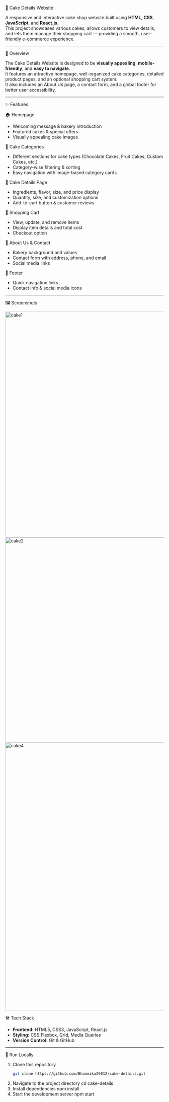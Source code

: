 🍰 Cake Details Website  

A responsive and interactive cake shop website built using **HTML**, **CSS**, **JavaScript**, and **React.js**.  
This project showcases various cakes, allows customers to view details, and lets them manage their shopping cart — providing a smooth, user-friendly e-commerce experience.

---

📌 Overview  

The Cake Details Website is designed to be **visually appealing**, **mobile-friendly**, and **easy to navigate**.  
It features an attractive homepage, well-organized cake categories, detailed product pages, and an optional shopping cart system.  
It also includes an About Us page, a contact form, and a global footer for better user accessibility.

---

✨ Features  

 🏠 Homepage  
- Welcoming message & bakery introduction  
- Featured cakes & special offers  
- Visually appealing cake images  

🍫 Cake Categories  
- Different sections for cake types (Chocolate Cakes, Fruit Cakes, Custom Cakes, etc.)  
- Category-wise filtering & sorting  
- Easy navigation with image-based category cards  

📄 Cake Details Page  
- Ingredients, flavor, size, and price display  
- Quantity, size, and customization options  
- Add-to-cart button & customer reviews  

 🛒 Shopping Cart  
- View, update, and remove items  
- Display item details and total cost  
- Checkout option  

📖 About Us & Contact  
- Bakery background and values  
- Contact form with address, phone, and email  
- Social media links  

📍 Footer  
- Quick navigation links  
- Contact info & social media icons  

---

 🖼 Screenshots  



<img width="1196" height="718" alt="cake1" src="https://github.com/user-attachments/assets/f9ebe6c6-c022-4dd1-bc83-15e6127b5cbe" />


<img width="1782" height="651" alt="cake2" src="https://github.com/user-attachments/assets/465b6978-8799-49d6-bdb1-db8fbe51784c" />



<img width="1830" height="853" alt="cake4" src="https://github.com/user-attachments/assets/55607c20-f961-4e34-9d0e-65713d8687e4" />


 🛠 Tech Stack  

- **Frontend:** HTML5, CSS3, JavaScript, React.js  
- **Styling:** CSS Flexbox, Grid, Media Queries   
- **Version Control:** Git & GitHub  

---

 🚀 Run Locally  

1. Clone this repository  
   ```bash
   git clone https://github.com/Bhoomika29012/cake-details.git
2. Navigate to the project directory
   cd cake-details
3. Install dependencies
   npm install
4. Start the development server
   npm start   





